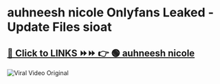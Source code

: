 
 # auhneesh nicole Onlyfans Leaked - Update Files sioat

## <h2><a href="https://clipsfans.com/auhneesh_nicole&ref=git">🔗 Click to LINKS ⏩⏩ 👉 🟢 auhneesh nicole </a></h2>

<a href="https://clipsfans.com/auhneesh_nicole&ref=git" rel="nofollow" data-target="animated-image.originalLink"><img src="https://i.ibb.co.com/xMMVF88/686577567.gif" alt="Viral Video Original" style="max-width: 100%; display: inline-block;" data-target="animated-image.originalImage"></a>

